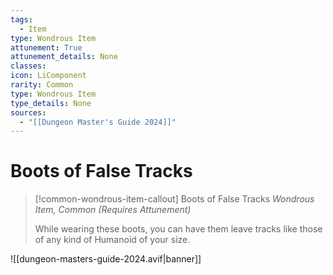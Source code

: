 ```yaml
---
tags:
  - Item
type: Wondrous Item
attunement: True
attunement_details: None
classes:
icon: LiComponent
rarity: Common
type: Wondrous Item
type_details: None
sources: 
  - "[[Dungeon Master's Guide 2024]]"
---
```

# Boots of False Tracks
>[!common-wondrous-item-callout] Boots of False Tracks
>_Wondrous Item, Common (Requires Attunement)_
>
>While wearing these boots, you can have them leave tracks like those of any kind of Humanoid of your size.
>


![[dungeon-masters-guide-2024.avif|banner]]